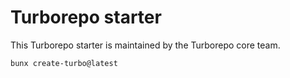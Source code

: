 # Turborepo starter

This Turborepo starter is maintained by the Turborepo core team.

```sh
bunx create-turbo@latest
```
